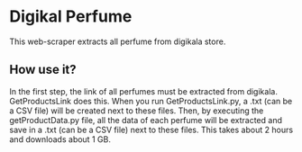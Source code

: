 # Digikal Perfume
This web-scraper extracts all perfume from digikala store.
<h2>How use it?</h2>
In the first step, the link of all perfumes must be extracted from digikala. GetProductsLink does this.
When you run GetProductsLink.py, a .txt (can be a CSV file) will be created next to these files. Then, by executing the getProductData.py file, all the data of each perfume will be extracted and save in a .txt (can be a CSV file) next to these files. This takes about 2 hours and downloads about 1 GB.
